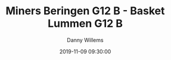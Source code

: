 ---
layout: album
title: Miners Beringen G12 B - Basket Lummen G12 B
description: Competitie wedstrijd tussen Miners Beringen G12 B en Basket Lummen G12 B.
date: 2019-11-09 09:30:00
cover: /albums/2019-11-09-Miners-Beringen-G12B-Basket-Lummen-G12B/thumbnails/DSC_0190.jpg
author: Danny Willems
archived: true
pagination: 
  enabled: true
  images: true
  imageLayout: image
  itemsPerPage: 64
---